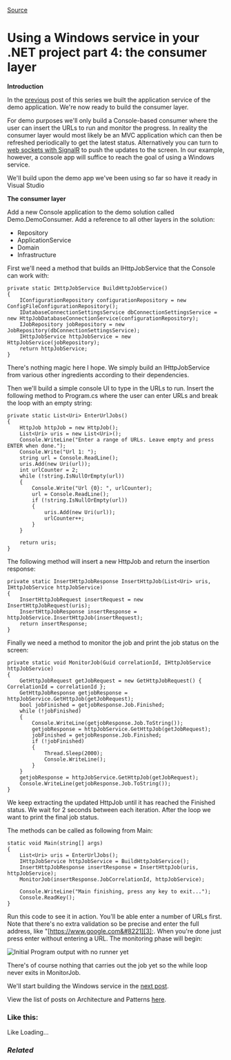 [Source](http://dotnetcodr.com/2014/10/16/using-a-windows-service-in-your-net-project-part-4-the-consumer-layer/ "Permalink to Using a Windows service in your .NET project part 4: the consumer layer")

# Using a Windows service in your .NET project part 4: the consumer layer

**Introduction**

In the [previous][1] post of this series we built the application service of the demo application. We're now ready to build the consumer layer.

For demo purposes we'll only build a Console-based consumer where the user can insert the URLs to run and monitor the progress. In reality the consumer layer would most likely be an MVC application which can then be refreshed periodically to get the latest status. Alternatively you can turn to [web sockets with SignalR][2] to push the updates to the screen. In our example, however, a console app will suffice to reach the goal of using a Windows service.

We'll build upon the demo app we've been using so far so have it ready in Visual Studio

**The consumer layer**

Add a new Console application to the demo solution called Demo.DemoConsumer. Add a reference to all other layers in the solution:

* Repository
* ApplicationService
* Domain
* Infrastructure

First we'll need a method that builds an IHttpJobService that the Console can work with:



    private static IHttpJobService BuildHttpJobService()
    {
    	IConfigurationRepository configurationRepository = new ConfigFileConfigurationRepository();
    	IDatabaseConnectionSettingsService dbConnectionSettingsService = new HttpJobDatabaseConnectionService(configurationRepository);
    	IJobRepository jobRepository = new JobRepository(dbConnectionSettingsService);
    	IHttpJobService httpJobService = new HttpJobService(jobRepository);
    	return httpJobService;
    }


There's nothing magic here I hope. We simply build an IHttpJobService from various other ingredients according to their dependencies.

Then we'll build a simple console UI to type in the URLs to run. Insert the following method to Program.cs where the user can enter URLs and break the loop with an empty string:



    private static List<Uri> EnterUrlJobs()
    {
    	HttpJob httpJob = new HttpJob();
    	List<Uri> uris = new List<Uri>();
    	Console.WriteLine("Enter a range of URLs. Leave empty and press ENTER when done.");
    	Console.Write("Url 1: ");
    	string url = Console.ReadLine();
    	uris.Add(new Uri(url));
    	int urlCounter = 2;
    	while (!string.IsNullOrEmpty(url))
    	{
    		Console.Write("Url {0}: ", urlCounter);
    		url = Console.ReadLine();
    		if (!string.IsNullOrEmpty(url))
    		{
    			uris.Add(new Uri(url));
    			urlCounter++;
    		}
    	}

    	return uris;
    }


The following method will insert a new HttpJob and return the insertion response:



    private static InsertHttpJobResponse InsertHttpJob(List<Uri> uris, IHttpJobService httpJobService)
    {
    	InsertHttpJobRequest insertRequest = new InsertHttpJobRequest(uris);
    	InsertHttpJobResponse insertResponse = httpJobService.InsertHttpJob(insertRequest);
    	return insertResponse;
    }


Finally we need a method to monitor the job and print the job status on the screen:



    private static void MonitorJob(Guid correlationId, IHttpJobService httpJobService)
    {
    	GetHttpJobRequest getJobRequest = new GetHttpJobRequest() { CorrelationId = correlationId };
    	GetHttpJobResponse getjobResponse = httpJobService.GetHttpJob(getJobRequest);
    	bool jobFinished = getjobResponse.Job.Finished;
    	while (!jobFinished)
    	{
    		Console.WriteLine(getjobResponse.Job.ToString());
    		getjobResponse = httpJobService.GetHttpJob(getJobRequest);
    		jobFinished = getjobResponse.Job.Finished;
    		if (!jobFinished)
    		{
    			Thread.Sleep(2000);
    			Console.WriteLine();
    		}
    	}
    	getjobResponse = httpJobService.GetHttpJob(getJobRequest);
    	Console.WriteLine(getjobResponse.Job.ToString());
    }


We keep extracting the updated HttpJob until it has reached the Finished status. We wait for 2 seconds between each iteration. After the loop we want to print the final job status.

The methods can be called as following from Main:



    static void Main(string[] args)
    {
    	List<Uri> uris = EnterUrlJobs();
    	IHttpJobService httpJobService = BuildHttpJobService();
    	InsertHttpJobResponse insertResponse = InsertHttpJob(uris, httpJobService);
    	MonitorJob(insertResponse.JobCorrelationId, httpJobService);

    	Console.WriteLine("Main finishing, press any key to exit...");
    	Console.ReadKey();
    }


Run this code to see it in action. You'll be able enter a number of URLs first. Note that there's no extra validation so be precise and enter the full address, like "[https://www.google.com&#8221][3];. When you're done just press enter without entering a URL. The monitoring phase will begin:

![Initial Program output with no runner yet][4]

There's of course nothing that carries out the job yet so the while loop never exits in MonitorJob.

We'll start building the Windows service in the [next post][5].

View the list of posts on Architecture and Patterns [here][6].

### Like this:

Like Loading...

### _Related_

[1]: http://dotnetcodr.com/2014/10/13/using-a-windows-service-in-your-net-project-part-3-the-application-service-layer/ "Using a Windows service in your .NET project part 3: the application service layer"
[2]: http://dotnetcodr.com/2014/05/15/introduction-to-websockets-with-signalr-in-net-part-1-the-basics/ "Introduction to WebSockets with SignalR in .NET Part 1: the basics"
[3]: https://www.google.com&#8221
[4]: http://dotnetcodr.files.wordpress.com/2014/09/initial-program-output-with-no-runner-yet.png?w=300&h=260
[5]: http://dotnetcodr.com/2014/10/20/using-a-windows-service-in-your-net-project-part-5-the-windows-service-project-basics/ "Using a Windows service in your .NET project part 5: the Windows Service project basics"
[6]: http://dotnetcodr.com/architecture-and-patterns/ "Architecture and patterns"
